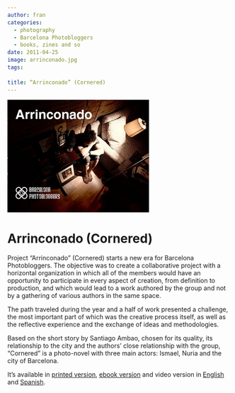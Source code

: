 ```yaml
---
author: fran
categories:
  - photography
  - Barcelona Photobloggers
  - books, zines and so
date: 2011-04-25
image: arrinconado.jpg
tags:

title: “Arrinconado” (Cornered)
---
```

![arrinconado.jpg](arrinconado.jpg)

# Arrinconado (Cornered)

Project “Arrinconado” (Cornered) starts a new era for Barcelona Photobloggers. The objective was to create a
collaborative project with a horizontal organization in which all of the members would have an opportunity to
participate in every aspect of creation, from definition to production, and which would lead to a work authored by the
group and not by a gathering of various authors in the same space.

The path traveled during the year and a half of work
presented a challenge, the most important part of which was the creative process itself, as well as the reflective
experience and the exchange of ideas and methodologies.

Based on the short story by Santiago Ambao, chosen for its quality, its relationship to the city and the authors’ close
relationship with the group, “Cornered” is a photo-novel with three main actors: Ismael, Nuria and the city of
Barcelona.

It’s available
in [printed version](http://www.lulu.com/shop/barcelona-photobloggers/arrinconado/paperback/product-15571787.html), [ebook version](http://www.lulu.com/shop/barcelona-photobloggers/arrinconado-ebook-edition/ebook/product-18560631.html)
and video version in [English](https://vimeo.com/31446721) and [Spanish](https://vimeo.com/22812002).



